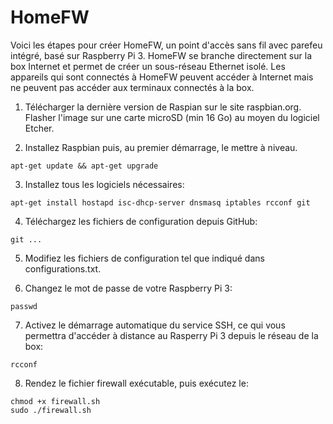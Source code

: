 # HomeFW

Voici les étapes pour créer HomeFW, un point d'accès sans fil avec parefeu intégré, basé sur Raspberry Pi 3. HomeFW se branche directement sur la box Internet et permet de créer un sous-réseau Ethernet isolé. Les appareils qui sont connectés à HomeFW peuvent accéder à Internet mais ne peuvent pas accéder aux terminaux connectés à la box. 
1) Télécharger la dernière version de Raspian sur le site raspbian.org. Flasher l'image sur une carte microSD (min 16 Go) au moyen du logiciel Etcher.  

2) Installez Raspbian puis, au premier démarrage, le mettre à niveau.
  
`apt-get update && apt-get upgrade` 

3) Installez tous les logiciels nécessaires:
  
`apt-get install hostapd isc-dhcp-server dnsmasq iptables rcconf git`

4) Téléchargez les fichiers de configuration depuis GitHub:

`git ...`

5) Modifiez les fichiers de configuration tel que indiqué dans configurations.txt.

6) Changez le mot de passe de votre Raspberry Pi 3:

`passwd`

7) Activez le démarrage automatique du service SSH, ce qui vous permettra d'accéder à distance au Rasperry Pi 3 depuis le réseau de la box:

`rcconf`

8) Rendez le fichier firewall exécutable, puis exécutez le:

```
chmod +x firewall.sh
sudo ./firewall.sh
```

